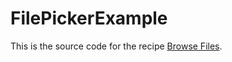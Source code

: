 FilePickerExample
=================

This is the source code for the recipe [Browse Files](http://developer.xamarin.com/recipes/android/data/files/browse_files/).